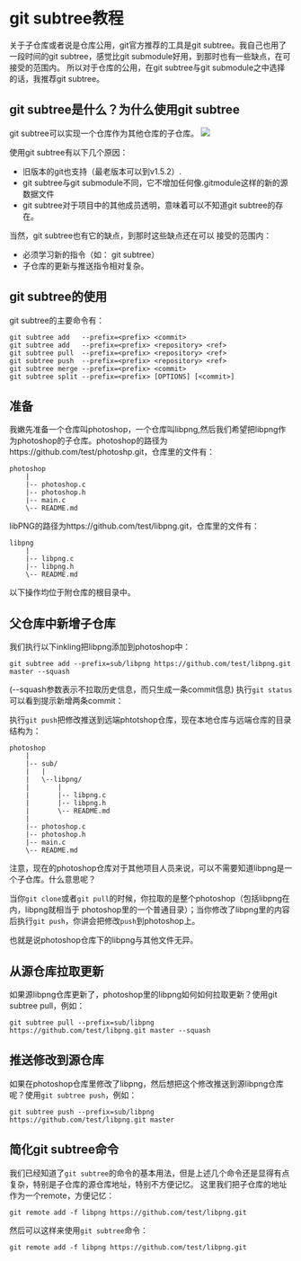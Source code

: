 # git subtree教程

关于子仓库或者说是仓库公用，git官方推荐的工具是git  subtree。我自己也用了一段时间的git subtree，感觉比git submodule好用，到那时也有一些缺点，在可接受的范围内。
所以对于仓库的公用，在git subtree与git submodule之中选择的话，我推荐git subtree。

## git subtree是什么？为什么使用git subtree

git subtree可以实现一个仓库作为其他仓库的子仓库。
![](https://gcc68.oss-cn-hangzhou.aliyuncs.com/2019-10-25-2536175251-5a0a9edfe4f93-1.png?Expires=1572002352&OSSAccessKeyId=TMP.heUEDxdmPkmf3X1S85V32iN5wfVRmVvsRfSLxEZNXALNN8yAgFaCzAYvMDYFhefpZ13acWKooKCyfpJGVViyqveuEvpEuWNBYXnPwr2DiZAew4S3a2a6D6VHMPat9C.tmp&Signature=tecdPuvaqXESHllsih6ArZ9dd8c%3D)

使用git subtree有以下几个原因：
- 旧版本的git也支持（最老版本可以到v1.5.2）.
- git subtree与git submodule不同，它不增加任何像.gitmodule这样的新的源数据文件
- git subtree对于项目中的其他成员透明，意味着可以不知道git subtree的存在。

当然，git subtree也有它的缺点，到那时这些缺点还在可以 接受的范围内：

- 必须学习新的指令（如： git subtree）
- 子仓库的更新与推送指令相对复杂。


## git subtree的使用

git subtree的主要命令有：

```
git subtree add   --prefix=<prefix> <commit>
git subtree add   --prefix=<prefix> <repository> <ref>
git subtree pull  --prefix=<prefix> <repository> <ref>
git subtree push  --prefix=<prefix> <repository> <ref>
git subtree merge --prefix=<prefix> <commit>
git subtree split --prefix=<prefix> [OPTIONS] [<commit>]
```

## 准备

我嫩先准备一个仓库叫photoshop，一个仓库叫libpng,然后我们希望把libpng作为photoshop的子仓库。photoshop的路径为https://github.com/test/photoshp.git，仓库里的文件有：

```
photoshop
    |
    |-- photoshop.c
    |-- photoshop.h
    |-- main.c
    \-- README.md
```

libPNG的路径为https://github.com/test/libpng.git，仓库里的文件有：

```
libpng
    |
    |-- libpng.c
    |-- libpng.h
    \-- README.md
```

以下操作均位于附仓库的根目录中。

## 父仓库中新增子仓库

我们执行以下inkling把libpng添加到photoshop中：

```
git subtree add --prefix=sub/libpng https://github.com/test/libpng.git master --squash
```

(--squash参数表示不拉取历史信息，而只生成一条commit信息)
执行`git status`可以看到提示新增两条commit：

执行`git push`把修改推送到远端phtotshop仓库，现在本地仓库与远端仓库的目录结构为：

```
photoshop
    |
    |-- sub/
    |   |
    |   \--libpng/
    |       |
    |       |-- libpng.c
    |       |-- libpng.h
    |       \-- README.md
    |
    |-- photoshop.c
    |-- photoshop.h
    |-- main.c
    \-- README.md
```

注意，现在的photoshop仓库对于其他项目人员来说，可以不需要知道libpng是一个子仓库。什么意思呢？

当你`git clone`或者`git pull`的时候，你拉取的是整个photoshop（包括libpng在内，libpng就相当于 photoshop里的一个普通目录）；当你修改了libpng里的内容后执行`git push`，你讲会把修改`push`到photoshop上。

也就是说photoshop仓库下的libpng与其他文件无异。

## 从源仓库拉取更新

如果源libpng仓库更新了，photoshop里的libpng如何如何拉取更新？使用git subtree pull，例如：

```
git subtree pull --prefix=sub/libpng https://github.com/test/libpng.git master --squash
```

## 推送修改到源仓库

如果在photoshop仓库里修改了libpng，然后想把这个修改推送到源libpng仓库呢？使用`git subtree push`，例如：

```
git subtree push --prefix=sub/libpng https://github.com/test/libpng.git master
```
## 简化git subtree命令

我们已经知道了`git subtree`的命令的基本用法，但是上述几个命令还是显得有点复杂，特别是子仓库的源仓库地址，特别不方便记忆。
这里我们把子仓库的地址作为一个remote，方便记忆：

```
git remote add -f libpng https://github.com/test/libpng.git
```

然后可以这样来使用`git subtree`命令：
```
git remote add -f libpng https://github.com/test/libpng.git
```


